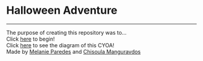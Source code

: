 # Halloween Adventure
---
The purpose of creating this repository was to...  
Click [here](Start.md) to begin!  
Click [here](https://docs.google.com/drawings/d/14cKtQysLHQb_6JnoE5W-OVtgRB1O0mrRz1yikQXRs2s/edit?usp=sharing) to see the diagram of this CYOA!  
Made by [Melanie Paredes](https://github.com/melaniep7687) and [Chisoula Manguravdos](chrisoulam7947)  